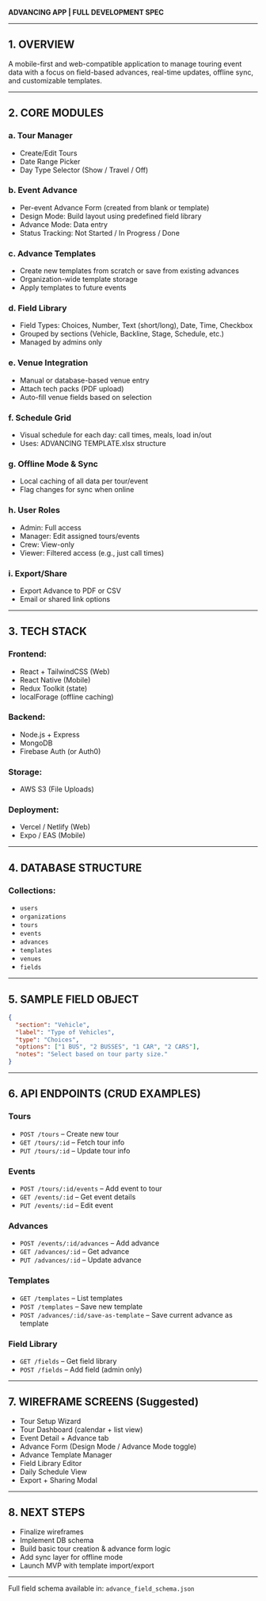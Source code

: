 **ADVANCING APP | FULL DEVELOPMENT SPEC**

---

## 1. OVERVIEW
A mobile-first and web-compatible application to manage touring event data with a focus on field-based advances, real-time updates, offline sync, and customizable templates.

---

## 2. CORE MODULES

### a. **Tour Manager**
- Create/Edit Tours
- Date Range Picker
- Day Type Selector (Show / Travel / Off)

### b. **Event Advance**
- Per-event Advance Form (created from blank or template)
- Design Mode: Build layout using predefined field library
- Advance Mode: Data entry
- Status Tracking: Not Started / In Progress / Done

### c. **Advance Templates**
- Create new templates from scratch or save from existing advances
- Organization-wide template storage
- Apply templates to future events

### d. **Field Library**
- Field Types: Choices, Number, Text (short/long), Date, Time, Checkbox
- Grouped by sections (Vehicle, Backline, Stage, Schedule, etc.)
- Managed by admins only

### e. **Venue Integration**
- Manual or database-based venue entry
- Attach tech packs (PDF upload)
- Auto-fill venue fields based on selection

### f. **Schedule Grid**
- Visual schedule for each day: call times, meals, load in/out
- Uses: ADVANCING TEMPLATE.xlsx structure

### g. **Offline Mode & Sync**
- Local caching of all data per tour/event
- Flag changes for sync when online

### h. **User Roles**
- Admin: Full access
- Manager: Edit assigned tours/events
- Crew: View-only
- Viewer: Filtered access (e.g., just call times)

### i. **Export/Share**
- Export Advance to PDF or CSV
- Email or shared link options

---

## 3. TECH STACK

### Frontend:
- React + TailwindCSS (Web)
- React Native (Mobile)
- Redux Toolkit (state)
- localForage (offline caching)

### Backend:
- Node.js + Express
- MongoDB
- Firebase Auth (or Auth0)

### Storage:
- AWS S3 (File Uploads)

### Deployment:
- Vercel / Netlify (Web)
- Expo / EAS (Mobile)

---

## 4. DATABASE STRUCTURE

### Collections:
- `users`
- `organizations`
- `tours`
- `events`
- `advances`
- `templates`
- `venues`
- `fields`

---

## 5. SAMPLE FIELD OBJECT
```json
{
  "section": "Vehicle",
  "label": "Type of Vehicles",
  "type": "Choices",
  "options": ["1 BUS", "2 BUSSES", "1 CAR", "2 CARS"],
  "notes": "Select based on tour party size."
}
```

---

## 6. API ENDPOINTS (CRUD EXAMPLES)

### Tours
- `POST /tours` – Create new tour
- `GET /tours/:id` – Fetch tour info
- `PUT /tours/:id` – Update tour info

### Events
- `POST /tours/:id/events` – Add event to tour
- `GET /events/:id` – Get event details
- `PUT /events/:id` – Edit event

### Advances
- `POST /events/:id/advances` – Add advance
- `GET /advances/:id` – Get advance
- `PUT /advances/:id` – Update advance

### Templates
- `GET /templates` – List templates
- `POST /templates` – Save new template
- `POST /advances/:id/save-as-template` – Save current advance as template

### Field Library
- `GET /fields` – Get field library
- `POST /fields` – Add field (admin only)

---

## 7. WIREFRAME SCREENS (Suggested)

- Tour Setup Wizard
- Tour Dashboard (calendar + list view)
- Event Detail + Advance tab
- Advance Form (Design Mode / Advance Mode toggle)
- Advance Template Manager
- Field Library Editor
- Daily Schedule View
- Export + Sharing Modal

---

## 8. NEXT STEPS
- Finalize wireframes
- Implement DB schema
- Build basic tour creation & advance form logic
- Add sync layer for offline mode
- Launch MVP with template import/export

---

Full field schema available in: `advance_field_schema.json`

